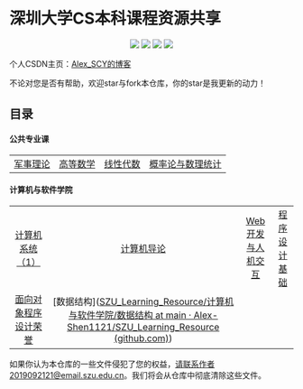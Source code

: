 # 深圳大学CS本科课程资源共享

<div align="center">
    <a href="https://github.com/Alex-Shen1121/SZU_Learning_Resource"> <img src="https://badgen.net/github/stars/Alex-Shen1121/SZU_Learning_Resource?icon=github&color=4ab8a1"></a>
    <a href="https://github.com/Alex-Shen1121/SZU_Learning_Resource"> <img src="https://badgen.net/github/forks/Alex-Shen1121/SZU_Learning_Resource?icon=github&color=4ab8a1"></a>
    <a href="https://github.com/Alex-Shen1121/SZU_Learning_Resource"> <img src="https://img.shields.io/github/repo-size/Alex-Shen1121/SZU_Learning_Resource"></a>
    <a href="https://github.com/Alex-Shen1121/SZU_Learning_Resource"> <img src="https://img.shields.io/github/contributors/Alex-Shen1121/SZU_Learning_Resource"></a>
</div>

个人CSDN主页：[Alex_SCY的博客](https://blog.csdn.net/pigpigpig64?spm=1001.2014.3001.5343)

不论对您是否有帮助，欢迎star与fork本仓库，你的star是我更新的动力！

## 目录

#### 公共专业课

|                                                  |                     |  |  |
| :-----------: | :--------------------------: | :------: | :--------------: |
| [军事理论](https://github.com/Alex-Shen1121/SZU_Learning_Resource/tree/main/%E5%85%AC%E5%85%B1%E4%B8%93%E4%B8%9A%E8%AF%BE/%E5%86%9B%E4%BA%8B%E7%90%86%E8%AE%BA) | [高等数学](https://github.com/Alex-Shen1121/SZU_Learning_Resource/tree/main/%E5%85%AC%E5%85%B1%E4%B8%93%E4%B8%9A%E8%AF%BE/%E9%AB%98%E7%AD%89%E6%95%B0%E5%AD%A6) | [线性代数](https://github.com/Alex-Shen1121/SZU_Learning_Resource/tree/main/%E5%85%AC%E5%85%B1%E4%B8%93%E4%B8%9A%E8%AF%BE/%E7%BA%BF%E6%80%A7%E4%BB%A3%E6%95%B0)      |   [概率论与数理统计]()          |

#### 计算机与软件学院

|  |  |  |  |
| :---: | :----: | :---: | :----: |
| [计算机系统（1）](https://github.com/Alex-Shen1121/SZU_Learning_Resource/tree/main/%E8%AE%A1%E7%AE%97%E6%9C%BA%E4%B8%8E%E8%BD%AF%E4%BB%B6%E5%AD%A6%E9%99%A2/%E8%AE%A1%E7%AE%97%E6%9C%BA%E7%B3%BB%E7%BB%9F(1)) | [计算机导论](https://github.com/Alex-Shen1121/SZU_Learning_Resource/tree/main/%E8%AE%A1%E7%AE%97%E6%9C%BA%E4%B8%8E%E8%BD%AF%E4%BB%B6%E5%AD%A6%E9%99%A2/%E8%AE%A1%E7%AE%97%E6%9C%BA%E5%AF%BC%E8%AE%BA) | [Web开发与人机交互](https://github.com/Alex-Shen1121/SZU_Learning_Resource/tree/main/%E8%AE%A1%E7%AE%97%E6%9C%BA%E4%B8%8E%E8%BD%AF%E4%BB%B6%E5%AD%A6%E9%99%A2/Web%E5%BC%80%E5%8F%91%E5%8F%8A%E4%BA%BA%E6%9C%BA%E4%BA%A4%E4%BA%92%E5%AF%BC%E8%AE%BA) | [程序设计基础](https://github.com/Alex-Shen1121/SZU_Learning_Resource/tree/main/计算机与软件学院/程序设计基础) |
| [面向对象程序设计荣誉](https://github.com/Alex-Shen1121/SZU_Learning_Resource/tree/main/%E8%AE%A1%E7%AE%97%E6%9C%BA%E4%B8%8E%E8%BD%AF%E4%BB%B6%E5%AD%A6%E9%99%A2/%E9%9D%A2%E5%90%91%E5%AF%B9%E8%B1%A1%E7%A8%8B%E5%BA%8F%E8%AE%BE%E8%AE%A1%EF%BC%88%E8%8D%A3%E8%AA%89%EF%BC%89)|[数据结构]([SZU_Learning_Resource/计算机与软件学院/数据结构 at main · Alex-Shen1121/SZU_Learning_Resource (github.com)](https://github.com/Alex-Shen1121/SZU_Learning_Resource/tree/main/计算机与软件学院/数据结构))|||




如果你认为本仓库的一些文件侵犯了您的权益，请联系作者2019092121@email.szu.edu.cn。我们将会从仓库中彻底清除这些文件。

